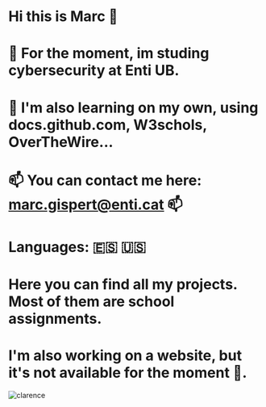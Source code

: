 # Hi this is Marc 👋
# 🔭 For the moment, im studing cybersecurity at Enti UB. 
# 📖 I'm also learning on my own, using docs.github.com, W3schols, OverTheWire... 
# 📫 You can contact me here: marc.gispert@enti.cat 📫
# Languages: :es: :us: 
# Here you can find all my projects. Most of them are school assignments.
# I'm also working on a website, but it's not available for the moment 🌱.

![clarence](https://github.com/user-attachments/assets/53a3980b-48d1-4365-b3ab-f6e6238635c8)

<!--
**marcgispert11/marcgispert11** is a ✨ _special_ ✨ repository because its `README.md` (this file) appears on your GitHub profile.
